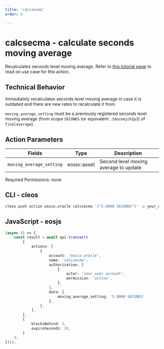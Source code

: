 ```yaml
---
title: 'calcsecma'
order: 6

---
```


# calcsecma - calculate seconds moving average

Recalculates seconds level moving average. Refer to [this tutorial page](../../../../tutorials/oracle/how-to-validate-and-refresh-moving-average.md) to read on use case for this action.

## Technical Behavior

Immediately recalculates seconds level moving average in case it is outdated and there are new rates to recalculate it from.

`moving_average_setting` must be a previously registered seconds level moving average (from scope `SECONDS` (or equivalent `.1docnmjch2p3`) of `finalaverage`).

## Action Parameters

| Fields                   | Type         | Description                           |
| ------------------------ | ------------ | ------------------------------------- |
| `moving_average_setting` | eosio::asset | Second level moving average to update |

Required Permissions: none

## CLI - cleos

```bash
cleos push action eosio.oracle calcsecma '["5.0000 SECONDS"]' -p your_user_account
```

## JavaScript - eosjs

```typescript
(async () => {
    const result = await api.transact(
        {
            actions: [
                {
                    account: 'eosio.oracle',
                    name: 'calcsecma',
                    authorization: [
                        {
                            actor: 'your_user_account',
                            permission: 'active',
                        },
                    ],
                    data: {
                        moving_average_setting: '5.0000 SECONDS'
                    },
                },
            ],
        },
        {
            blocksBehind: 3,
            expireSeconds: 30,
        }
    );
})();
```